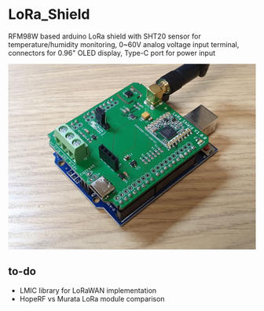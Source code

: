 # LoRa_Shield
RFM98W based arduino LoRa shield with SHT20 sensor for temperature/humidity monitoring, 0~60V analog voltage input terminal, connectors for 0.96" OLED display, Type-C port for power input

![V1.0 assembled PCB picture](./Pics/Main.jpg "V1.0 assembled PCB picture")

## to-do
* LMIC library for LoRaWAN implementation
* HopeRF vs Murata LoRa module comparison